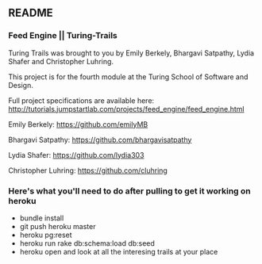 ## README

### Feed Engine || Turing-Trails

Turing Trails was brought to you by Emily Berkely, Bhargavi Satpathy, Lydia Shafer and Christopher Luhring.

This project is for the fourth module at the Turing School of Software and Design.

Full project specifications are available here: http://tutorials.jumpstartlab.com/projects/feed_engine/feed_engine.html

Emily Berkely: https://github.com/emilyMB

Bhargavi Satpathy: https://github.com/bhargavisatpathy

Lydia Shafer: https://github.com/lydia303

Christopher Luhring: https://github.com/cluhring

### Here's what you'll need to do after pulling to get it working on heroku

* bundle install
* git push heroku master
* heroku pg:reset
* heroku run rake db:schema:load db:seed
* heroku open and look at all the interesing trails at your place

